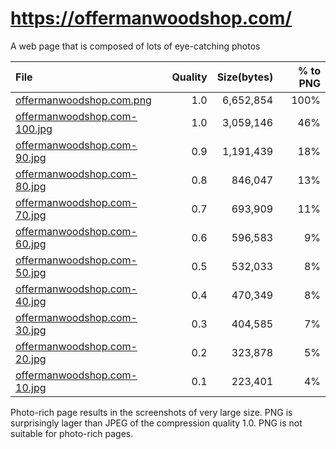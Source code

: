 # https://offermanwoodshop.com/

A web page that is composed of lots of eye-catching photos

|File|Quality|Size(bytes)|% to PNG|
|:---|------:|----------:|-----:|
| [offermanwoodshop.com.png](./offermanwoodshop.com.png) | 1.0 | 6,652,854 | 100% |
| [offermanwoodshop.com-100.jpg](./offermanwoodshop.com-100.jpg) | 1.0 | 3,059,146 | 46% |
| [offermanwoodshop.com-90.jpg](./offermanwoodshop.com-90.jpg) | 0.9 | 1,191,439 | 18% |
| [offermanwoodshop.com-80.jpg](./offermanwoodshop.com-80.jpg) | 0.8 | 846,047 | 13% |
| [offermanwoodshop.com-70.jpg](./offermanwoodshop.com-70.jpg) | 0.7 | 693,909 | 11% |
| [offermanwoodshop.com-60.jpg](./offermanwoodshop.com-60.jpg) | 0.6 | 596,583 | 9% |
| [offermanwoodshop.com-50.jpg](./offermanwoodshop.com-50.jpg) | 0.5 | 532,033 | 8% |
| [offermanwoodshop.com-40.jpg](./offermanwoodshop.com-40.jpg) | 0.4 | 470,349 | 8% |
| [offermanwoodshop.com-30.jpg](./offermanwoodshop.com-30.jpg) | 0.3 | 404,585 | 7% |
| [offermanwoodshop.com-20.jpg](./offermanwoodshop.com-20.jpg) | 0.2 | 323,878 | 5% |
| [offermanwoodshop.com-10.jpg](./offermanwoodshop.com-10.jpg) | 0.1 | 223,401 | 4% |

Photo-rich page results in the screenshots of very large size. PNG is surprisingly lager than JPEG of the compression quality 1.0. PNG is not suitable for photo-rich pages.

